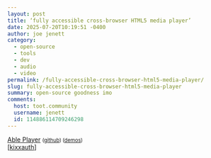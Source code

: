 ```yaml
---
layout: post
title: ‘fully accessible cross-browser HTML5 media player’
date: 2025-07-20T10:19:51 -0400
author: joe jenett
category:
  - open-source
  - tools
  - dev
  - audio
  - video
permalink: /fully-accessible-cross-browser-html5-media-player/
slug: fully-accessible-cross-browser-html5-media-player
summary: open-source goodness imo
comments:
  host: toot.community
  username: jenett
  id: 114886114709246298
---
```

<a href="https://ableplayer.github.io/ableplayer/">Able Player</a> <small>(<a href="https://github.com/ableplayer/ableplayer">github</a>)<small> </small>(<a href="https://ableplayer.github.io/ableplayer/demos/">demos</a>)</small><br>[<a title="source" href="https://pinboard.in/u:kixxauth">kixxauth</a>]

<a href="https://brid.gy/publish/mastodon"></a>